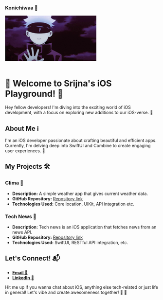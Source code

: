 ### Konichiwaa 👋

<!--
**srijnasri/srijnasri** is a ✨ _special_ ✨ repository because its `README.md` (this file) appears on your GitHub profile.

Here are some ideas to get you started:

- 🔭 I’m currently working on ...
- 🌱 I’m currently learning ...
- 👯 I’m looking to collaborate on ...
- 🤔 I’m looking for help with ...
- 💬 Ask me about ...
- 📫 How to reach me: ...
- 😄 Pronouns: ...
- ⚡ Fun fact: ...
-->
<div align="left">
<img height="150" width="300" alt="GIF" align="center" src="https://github.com/srijnasri/srijnasri/blob/main/gojo.gif">
</div>
<br>

# 🌸 Welcome to Srijna's iOS Playground! 🌸

Hey fellow developers! I'm diving into the exciting world of iOS development, with a focus on exploring new additions to our iOS-verse. 📱

## About Me ℹ️

I'm an iOS developer passionate about crafting beautiful and efficient apps. Currently, I'm delving deep into SwiftUI and Combine to create engaging user experiences. 🚀

## My Projects 🛠️

### Clima 📱
- **Description:** A simple weather app that gives current weather data.
- **GitHub Repository:** [Repository link](https://github.com/srijnasri/clima)
- **Technologies Used:** Core location, UIKit, API integration etc.

### Tech News 📲
- **Description:** Tech news is an iOS application that fetches news from an news API.
- **GitHub Repository:** [Repository link](https://github.com/srijnasri/TechNews)
- **Technologies Used:** SwiftUI, RESTful API integration, etc.

<!--
[Add more projects as necessary]

## My Contributions 🤝

I'm starting to contribute to open-source projects related to SwiftUI and Combine to enhance my skills and give back to the community:

- [Contribution 1](link) 🌱
- [Contribution 2](link) 🌐
- [Contribution 3](link) 🚀
-->
## Let's Connect! 📬

-  [**Email** 📧](srijnasriofficial@gmail.com)
-  [**LinkedIn** 🔗](https://www.linkedin.com/in/srijnasri-negi/) 

Hit me up if you wanna chat about iOS, anything else tech-related or just life in general! Let's vibe and create awesomeness together! 🙌 🙌
<!--
## License 📝

[Specify the license under which your personal repository is distributed. For example, MIT, Apache 2.0, etc.] 📄
-->
